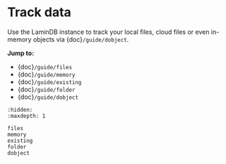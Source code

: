 # Track data

Use the LaminDB instance to track your local files, cloud files or even in-memory objects via {doc}`/guide/dobject`.

**Jump to:**

- {doc}`/guide/files`
- {doc}`/guide/memory`
- {doc}`/guide/existing`
- {doc}`/guide/folder`
- {doc}`/guide/dobject`

```{toctree}
:hidden:
:maxdepth: 1

files
memory
existing
folder
dobject
```
